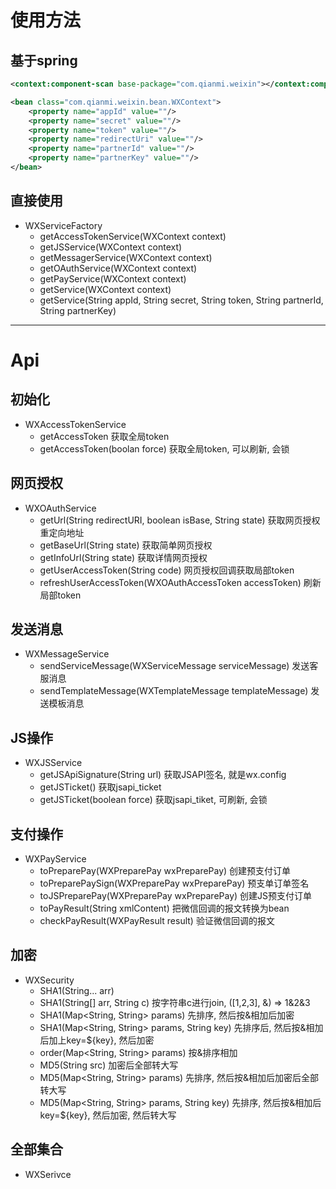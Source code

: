 

# 使用方法

## 基于spring

```xml
<context:component-scan base-package="com.qianmi.weixin"></context:component-scan>

<bean class="com.qianmi.weixin.bean.WXContext">
    <property name="appId" value=""/>
    <property name="secret" value=""/>
    <property name="token" value=""/>
    <property name="redirectUri" value=""/>
    <property name="partnerId" value=""/>
    <property name="partnerKey" value=""/>
</bean>
```

## 直接使用

* WXServiceFactory
    * getAccessTokenService(WXContext context)
    * getJSService(WXContext context)
    * getMessagerService(WXContext context)
    * getOAuthService(WXContext context)
    * getPayService(WXContext context)
    * getService(WXContext context)
    * getService(String appId, String secret, String token, String partnerId, String partnerKey)

<hr/>

# Api

## 初始化

* WXAccessTokenService
    * getAccessToken 获取全局token
    * getAccessToken(boolan force) 获取全局token, 可以刷新, 会锁

## 网页授权

* WXOAuthService
    * getUrl(String redirectURI, boolean isBase, String state) 获取网页授权重定向地址
    * getBaseUrl(String state) 获取简单网页授权
    * getInfoUrl(String state) 获取详情网页授权
    * getUserAccessToken(String code) 网页授权回调获取局部token
    * refreshUserAccessToken(WXOAuthAccessToken accessToken) 刷新局部token

## 发送消息

* WXMessageService
    * sendServiceMessage(WXServiceMessage serviceMessage) 发送客服消息
    * sendTemplateMessage(WXTemplateMessage templateMessage) 发送模板消息

## JS操作

* WXJSService
    * getJSApiSignature(String url) 获取JSAPI签名, 就是wx.config
    * getJSTicket() 获取jsapi_ticket
    * getJSTicket(boolean force) 获取jsapi_tiket, 可刷新, 会锁

## 支付操作

* WXPayService
    * toPreparePay(WXPreparePay wxPreparePay) 创建预支付订单
    * toPreparePaySign(WXPreparePay wxPreparePay) 预支单订单签名
    * toJSPreparePay(WXPreparePay wxPreparePay) 创建JS预支付订单
    * toPayResult(String xmlContent) 把微信回调的报文转换为bean
    * checkPayResult(WXPayResult result) 验证微信回调的报文

## 加密
* WXSecurity
    * SHA1(String... arr)
    * SHA1(String[] arr, String c)  按字符串c进行join, ([1,2,3], &) => 1&2&3
    * SHA1(Map<String, String> params) 先排序, 然后按&相加后加密
    * SHA1(Map<String, String> params, String key) 先排序后, 然后按&相加后加上key=${key}, 然后加密
    * order(Map<String, String> params) 按&排序相加
    * MD5(String src) 加密后全部转大写
    * MD5(Map<String, String> params) 先排序, 然后按&相加后加密后全部转大写
    * MD5(Map<String, String> params, String key) 先排序, 然后按&相加后key=${key}, 然后加密, 然后转大写

## 全部集合

* WXSerivce
